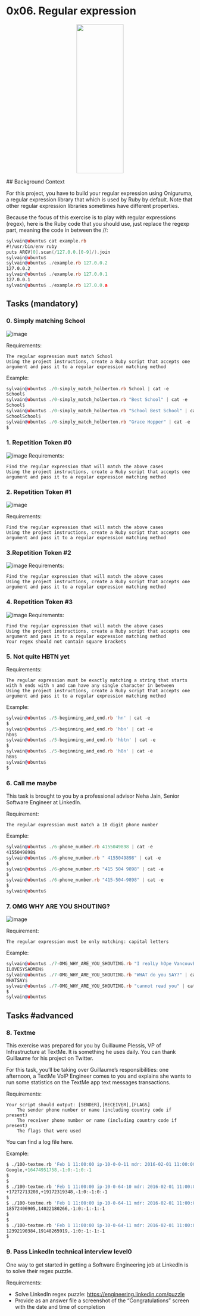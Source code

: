 # 0x06. Regular expression
<p align="center">
   <img width="50%" height="400" src="https://www.fondamentaux.org/wp-content/uploads/2021/10/regex.jpeg">
</p>
## Background Context

For this project, you have to build your regular expression using Oniguruma, a regular expression library that which is used by Ruby by default. Note that other regular expression libraries sometimes have different properties.

Because the focus of this exercise is to play with regular expressions (regex), here is the Ruby code that you should use, just replace the regexp part, meaning the code in between the //:
```asm
sylvain@ubuntu$ cat example.rb
#!/usr/bin/env ruby
puts ARGV[0].scan(/127.0.0.[0-9]/).join
sylvain@ubuntu$
sylvain@ubuntu$ ./example.rb 127.0.0.2
127.0.0.2
sylvain@ubuntu$ ./example.rb 127.0.0.1
127.0.0.1
sylvain@ubuntu$ ./example.rb 127.0.0.a
```

## Tasks (mandatory)
### 0. Simply matching School
![image](https://holbertonintranet.s3.amazonaws.com/uploads/medias/2020/9/ec65557f0da1fbfbff6659413885e4d4822f5b1d.png?X-Amz-Algorithm=AWS4-HMAC-SHA256&X-Amz-Credential=AKIARDDGGGOU5BHMTQX4%2F20220224%2Fus-east-1%2Fs3%2Faws4_request&X-Amz-Date=20220224T161920Z&X-Amz-Expires=86400&X-Amz-SignedHeaders=host&X-Amz-Signature=858769f1bdbf33ed50f317c1fb14a838d42ca9fb13f912b1c12b001e8f1e4226)

Requirements:

    The regular expression must match School
    Using the project instructions, create a Ruby script that accepts one argument and pass it to a regular expression matching method

Example:
```asm
sylvain@ubuntu$ ./0-simply_match_holberton.rb School | cat -e
School$
sylvain@ubuntu$ ./0-simply_match_holberton.rb "Best School" | cat -e
School$
sylvain@ubuntu$ ./0-simply_match_holberton.rb "School Best School" | cat -e
SchoolSchool$
sylvain@ubuntu$ ./0-simply_match_holberton.rb "Grace Hopper" | cat -e
$
```

### 1. Repetition Token #0
![image](https://holbertonintranet.s3.amazonaws.com/uploads/medias/2020/9/e7db3c377d46453588fc84f3a975661d142fee91.png?X-Amz-Algorithm=AWS4-HMAC-SHA256&X-Amz-Credential=AKIARDDGGGOU5BHMTQX4%2F20220224%2Fus-east-1%2Fs3%2Faws4_request&X-Amz-Date=20220224T161920Z&X-Amz-Expires=86400&X-Amz-SignedHeaders=host&X-Amz-Signature=9f13293493bc760830b6d3c6bd2f3b2cf94daa97311dad7315497abe54f36901)
Requirements:

    Find the regular expression that will match the above cases
    Using the project instructions, create a Ruby script that accepts one argument and pass it to a regular expression matching method

### 2. Repetition Token #1
![image](https://holbertonintranet.s3.amazonaws.com/uploads/medias/2020/9/c59ff11db195d5cf17d1790a5141ae2f234786d2.png?X-Amz-Algorithm=AWS4-HMAC-SHA256&X-Amz-Credential=AKIARDDGGGOU5BHMTQX4%2F20220224%2Fus-east-1%2Fs3%2Faws4_request&X-Amz-Date=20220224T161920Z&X-Amz-Expires=86400&X-Amz-SignedHeaders=host&X-Amz-Signature=7eb897dcbdc56d06c7257e419ebc71557d139cd1ed0c710a73f6fdf163f206d8)

Requirements:

    Find the regular expression that will match the above cases
    Using the project instructions, create a Ruby script that accepts one argument and pass it to a regular expression matching method

### 3.Repetition Token #2
![image](https://holbertonintranet.s3.amazonaws.com/uploads/medias/2020/9/3b6bf4aeca6a0c2de584e7f5d68d11eef57ce205.png?X-Amz-Algorithm=AWS4-HMAC-SHA256&X-Amz-Credential=AKIARDDGGGOU5BHMTQX4%2F20220224%2Fus-east-1%2Fs3%2Faws4_request&X-Amz-Date=20220224T161920Z&X-Amz-Expires=86400&X-Amz-SignedHeaders=host&X-Amz-Signature=92a7ce9c54c071bb4051682c9a0c55feb259d1cd70c9a747ca2956453f7757f5)
Requirements:

    Find the regular expression that will match the above cases
    Using the project instructions, create a Ruby script that accepts one argument and pass it to a regular expression matching method

### 4. Repetition Token #3
![image](https://holbertonintranet.s3.amazonaws.com/uploads/medias/2020/9/f8dbcb9cf5ae569a8645027dc46e81cb372ce28e.png?X-Amz-Algorithm=AWS4-HMAC-SHA256&X-Amz-Credential=AKIARDDGGGOU5BHMTQX4%2F20220224%2Fus-east-1%2Fs3%2Faws4_request&X-Amz-Date=20220224T161920Z&X-Amz-Expires=86400&X-Amz-SignedHeaders=host&X-Amz-Signature=bb5addedaa9424092a586c2266d97cd9a3a7395552b9d9dd6f35cf0812b2b231)
Requirements:

    Find the regular expression that will match the above cases
    Using the project instructions, create a Ruby script that accepts one argument and pass it to a regular expression matching method
    Your regex should not contain square brackets

### 5. Not quite HBTN yet
Requirements:

    The regular expression must be exactly matching a string that starts with h ends with n and can have any single character in between
    Using the project instructions, create a Ruby script that accepts one argument and pass it to a regular expression matching method

Example:
```asm
sylvain@ubuntu$ ./5-beginning_and_end.rb 'hn' | cat -e
$
sylvain@ubuntu$ ./5-beginning_and_end.rb 'hbn' | cat -e
hbn$
sylvain@ubuntu$ ./5-beginning_and_end.rb 'hbtn' | cat -e
$
sylvain@ubuntu$ ./5-beginning_and_end.rb 'h8n' | cat -e
h8n$
sylvain@ubuntu$
$
```

### 6. Call me maybe
This task is brought to you by a professional advisor Neha Jain, Senior Software Engineer at LinkedIn.

Requirement:

    The regular expression must match a 10 digit phone number

Example:
```asm
sylvain@ubuntu$ ./6-phone_number.rb 4155049898 | cat -e
4155049898$
sylvain@ubuntu$ ./6-phone_number.rb " 4155049898" | cat -e
$
sylvain@ubuntu$ ./6-phone_number.rb "415 504 9898" | cat -e
$
sylvain@ubuntu$ ./6-phone_number.rb "415-504-9898" | cat -e
$
sylvain@ubuntu$
```

### 7. OMG WHY ARE YOU SHOUTING?
![image](https://intranet.hbtn.io/images/contents/sysadmin/projects/78/shouting.jpg)

Requirement:

    The regular expression must be only matching: capital letters

Example:
```asm
sylvain@ubuntu$ ./7-OMG_WHY_ARE_YOU_SHOUTING.rb "I realLy hOpe VancouvEr posseSs Yummy Soft vAnilla Dupper Mint Ice Nutella cream" | cat -e
ILOVESYSADMIN$
sylvain@ubuntu$ ./7-OMG_WHY_ARE_YOU_SHOUTING.rb "WHAT do you SAY?" | cat -e
WHATSAY$
sylvain@ubuntu$ ./7-OMG_WHY_ARE_YOU_SHOUTING.rb "cannot read you" | cat -e
$
sylvain@ubuntu$
```

## Tasks #advanced
### 8. Textme

This exercise was prepared for you by Guillaume Plessis, VP of Infrastructure at TextMe. It is something he uses daily. You can thank Guillaume for his project on Twitter.

For this task, you’ll be taking over Guillaume’s responsibilities: one afternoon, a TextMe VoIP Engineer comes to you and explains she wants to run some statistics on the TextMe app text messages transactions.

Requirements:

    Your script should output: [SENDER],[RECEIVER],[FLAGS]
        The sender phone number or name (including country code if present)
        The receiver phone number or name (including country code if present)
        The flags that were used

You can find a log file here.

Example:
```asm
$ ./100-textme.rb 'Feb 1 11:00:00 ip-10-0-0-11 mdr: 2016-02-01 11:00:00 Receive SMS [SMSC:SYBASE1] [SVC:] [ACT:] [BINF:] [FID:] [from:Google] [to:+16474951758] [flags:-1:0:-1:0:-1] [msg:127:This planet has - or rather had - a problem, which was this: most of the people on it were unhappy for pretty much of the time.] [udh:0:]'
Google,+16474951758,-1:0:-1:0:-1
$
$
$ ./100-textme.rb 'Feb 1 11:00:00 ip-10-0-64-10 mdr: 2016-02-01 11:00:00 Receive SMS [SMSC:SYBASE2] [SVC:] [ACT:] [BINF:] [FID:] [from:+17272713208] [to:+19172319348] [flags:-1:0:-1:0:-1] [msg:136:Orbiting this at a distance of roughly ninety-two million miles is an utterly insignificant little blue green planet whose ape-descended] [udh:0:]'
+17272713208,+19172319348,-1:0:-1:0:-1
$
$ ./100-textme.rb 'Feb 1 11:00:00 ip-10-0-64-11 mdr: 2016-02-01 11:00:00 Sent SMS [SMSC:SYBASE1] [SVC:backendtextme] [ACT:] [BINF:] [FID:] [from:18572406905] [to:14022180266] [flags:-1:0:-1:-1:-1] [msg:136:Far out in the uncharted backwaters of the unfashionable end of the western spiral arm of the Galaxy lies a small unregarded yellow sun.] [udh:0:]'
18572406905,14022180266,-1:0:-1:-1:-1
$
$
$ ./100-textme.rb 'Feb 1 11:00:00 ip-10-0-64-11 mdr: 2016-02-01 11:00:00 Sent SMS [SMSC:SYBASE1] [SVC:backendtextme] [ACT:] [BINF:] [FID:] [from:12392190384] [to:19148265919] [flags:-1:0:-1:-1:-1] [msg:99:life forms are so amazingly primitive that they still think digital watches are a pretty neat idea.] [udh:0:]'
12392190384,19148265919,-1:0:-1:-1:-1
$
```

### 9. Pass LinkedIn technical interview level0

One way to get started in getting a Software Engineering job at LinkedIn is to solve their regex puzzle.

Requirements:

* Solve LinkedIn regex puzzle: https://engineering.linkedin.com/puzzle
* Provide as an answer file a screenshot of the “Congratulations” screen with the date and time of completion
